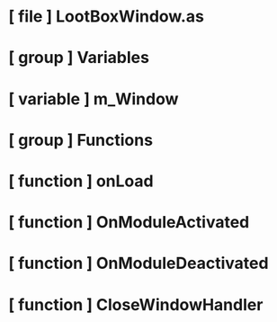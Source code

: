 # [ file ] LootBoxWindow.as

# [ group ] Variables

# [ variable ] m_Window

# [ group ] Functions

# [ function ] onLoad

# [ function ] OnModuleActivated

# [ function ] OnModuleDeactivated

# [ function ] CloseWindowHandler


